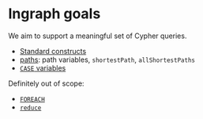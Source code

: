 # Ingraph goals

We aim to support a meaningful set of Cypher queries.

* [Standard constructs](standard-constructs-explained.md)
* [paths](path-semantics.md): path variables, `shortestPath`, `allShortestPaths`
* [`CASE` variables](case.md)

Definitely out of scope:

* [`FOREACH`]()
* [`reduce`]()
